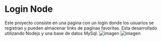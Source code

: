 # Login Node
Este proyecto consiste en una pagina con un login donde los usuarios se registran y pueden almacenar links de paginas favoritas.
Esta desarrollado utilizando Nodejs y una base de datos MySql.
![imagen](https://user-images.githubusercontent.com/71596475/152521371-7b902f85-aa80-4d86-a6c5-e4a38ad12a56.png)
![imagen](https://user-images.githubusercontent.com/71596475/152521767-c6fb279d-3dda-4db6-b6b4-c64083fed360.png)
